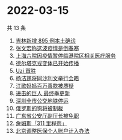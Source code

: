 # 2022-03-15

共 13 条

<!-- BEGIN ZHIHUSEARCH -->
<!-- 最后更新时间 Tue Mar 15 2022 01:10:40 GMT+0800 (China Standard Time) -->
1. [吉林新增 895 例本土确诊](https://www.zhihu.com/search?q=吉林疫情)
1. [张文宏称这波疫情是倒春寒](https://www.zhihu.com/search?q=张文宏)
1. [上海六院因疫情暂停临港院区相关医疗服务](https://www.zhihu.com/search?q=上海六院)
1. [德尔塔克戎变体已开始传播](https://www.zhihu.com/search?q=德尔塔克戎)
1. [Uzi 首胜](https://www.zhihu.com/search?q=uzi)
1. [杨洁篪将同沙利文举行会晤](https://www.zhihu.com/search?q=杨洁篪)
1. [江歌妈妈百万善款被质疑](https://www.zhihu.com/search?q=江歌妈妈)
1. [进击的巨人 最终季更新](https://www.zhihu.com/search?q=进击的巨人)
1. [深圳全市公交地铁停运](https://www.zhihu.com/search?q=深圳全市公交地铁停运)
1. [俄罗斯的狗将被制裁](https://www.zhihu.com/search?q=俄罗斯的狗)
1. [广东省公安厅副厅长被免职](https://www.zhihu.com/search?q=广东省公安厅副厅长被免职)
1. [詹姆斯「311 里程悲」](https://www.zhihu.com/search?q=詹姆斯)
1. [北京调整医保个人账户计入办法](https://www.zhihu.com/search?q=北京医保)
<!-- END ZHIHUSEARCH -->
